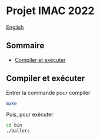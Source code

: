 # Projet IMAC 2022

[English](./README.EN.MD)

## Sommaire

- [Compiler et exécuter](#compiler-et-exécuter)

## Compiler et exécuter

Entrer la commande pour compiler

```bash
make
```

Puis, pour exécuter

```bash
cd bin
./ballers
```

